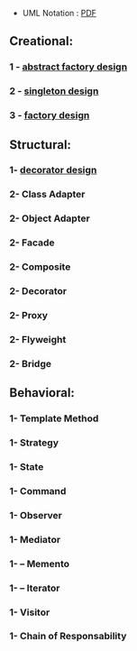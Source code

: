  - UML Notation : [PDF](https://github.com/antosoa/design-pattern/blob/master/DesignPattern/Untitled%20Diagram.pdf) 


## Creational: 

### 1 - [abstract factory design](https://github.com/antosoa/design-pattern/tree/master/DesignPattern/src/abstractfactorydesign)
### 2 - [singleton design](https://github.com/antosoa/design-pattern/tree/master/DesignPattern/src/singleton)
### 3 - [factory design](https://github.com/antosoa/design-pattern/tree/master/DesignPattern/src/factory)

## Structural:

### 1- [decorator design](https://github.com/antosoa/design-pattern/tree/master/DesignPattern/src/decorator)
### 2- Class Adapter 
### 2- Object Adapter
### 2- Facade  
### 2- Composite  
### 2- Decorator 
### 2- Proxy  
### 2- Flyweight  
### 2- Bridge  

## Behavioral: 

###  1- Template Method 
###  1- Strategy 
###  1- State 
###  1- Command  
###  1- Observer 
###  1- Mediator 
###  1- – Memento 
###  1- – Iterator
###  1- Visitor
###  1- Chain of Responsability
